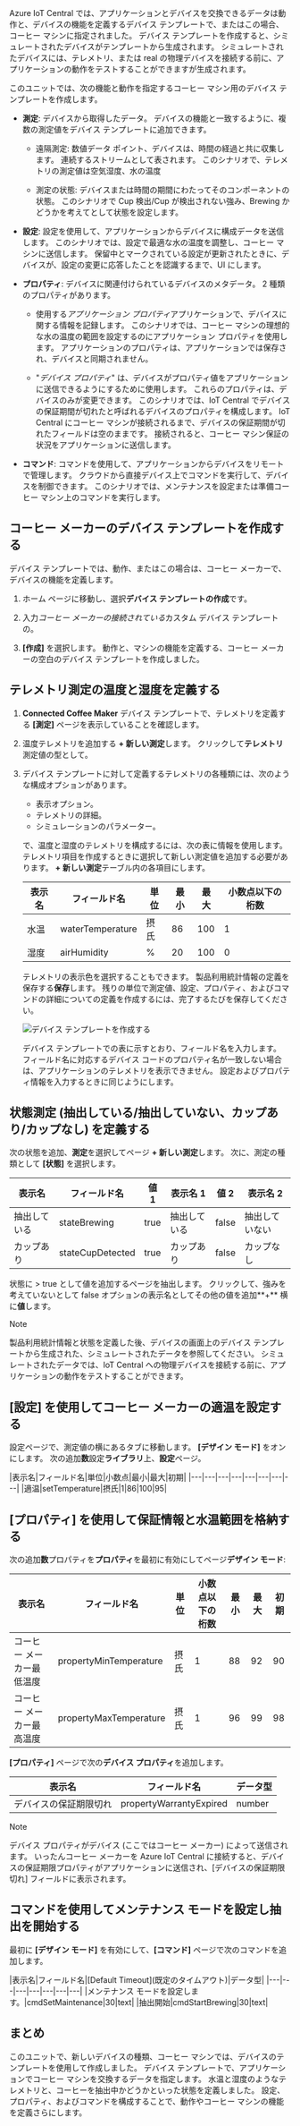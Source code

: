 Azure IoT Central では、アプリケーションとデバイスを交換できるデータは動作と、デバイスの機能を定義するデバイス テンプレートで、またはこの場合、コーヒー マシンに指定されました。 デバイス テンプレートを作成すると、シミュレートされたデバイスがテンプレートから生成されます。 シミュレートされたデバイスには、テレメトリ、または real の物理デバイスを接続する前に、アプリケーションの動作をテストすることができますが生成されます。 

このユニットでは、次の機能と動作を指定するコーヒー マシン用のデバイス テンプレートを作成します。
* **測定**: デバイスから取得したデータ。 デバイスの機能と一致するように、複数の測定値をデバイス テンプレートに追加できます。
    * 遠隔測定: 数値データ ポイント、デバイスは、時間の経過と共に収集します。 連続するストリームとして表されます。 このシナリオで、テレメトリの測定値は空気湿度、水の温度 

    * 測定の状態: デバイスまたは時間の期間にわたってそのコンポーネントの状態。 このシナリオで Cup 検出/Cup が検出されない強み、Brewing かどうかを考えてとして状態を設定します。

* **設定**: 設定を使用して、アプリケーションからデバイスに構成データを送信します。 このシナリオでは、設定で最適な水の温度を調整し、コーヒー マシンに送信します。 保留中とマークされている設定が更新されたときに、デバイスが、設定の変更に応答したことを認識するまで、UI にします。

* **プロパティ**: デバイスに関連付けられているデバイスのメタデータ。 2 種類のプロパティがあります。
    * 使用する*アプリケーション プロパティ*アプリケーションで、デバイスに関する情報を記録します。 このシナリオでは、コーヒー マシンの理想的な水の温度の範囲を設定するのにアプリケーション プロパティを使用します。 アプリケーションのプロパティは、アプリケーションでは保存され、デバイスと同期されません。 

    * "*デバイス プロパティ*" は、デバイスがプロパティ値をアプリケーションに送信できるようにするために使用します。 これらのプロパティは、デバイスのみが変更できます。 このシナリオでは、IoT Central でデバイスの保証期間が切れたと呼ばれるデバイスのプロパティを構成します。 IoT Central にコーヒー マシンが接続されるまで、デバイスの保証期間が切れたフィールドは空のままです。 接続されると、コーヒー マシン保証の状況をアプリケーションに送信します。 

* **コマンド**: コマンドを使用して、アプリケーションからデバイスをリモートで管理します。 クラウドから直接デバイス上でコマンドを実行して、デバイスを制御できます。 このシナリオでは、メンテナンスを設定または準備コーヒー マシン上のコマンドを実行します。 

## <a name="create-a-device-template-for-the-coffee-maker"></a>コーヒー メーカーのデバイス テンプレートを作成する
デバイス テンプレートでは、動作、またはこの場合は、コーヒー メーカーで、デバイスの機能を定義します。

1. ホーム ページに移動し、選択**デバイス テンプレートの作成**です。

1. 入力*コーヒー メーカーの接続されている*カスタム デバイス テンプレートの。 
 
1. **[作成]** を選択します。 動作と、マシンの機能を定義する、コーヒー メーカーの空白のデバイス テンプレートを作成しました。 

## <a name="define-telemetry-measurement-temperature-and-humidity"></a>テレメトリ測定の温度と湿度を定義する
1.  **Connected Coffee Maker** デバイス テンプレートで、テレメトリを定義する **[測定]** ページを表示していることを確認します。 

1.  温度テレメトリを追加する **+ 新しい測定**します。 クリックして**テレメトリ**測定値の型として。

1.  デバイス テンプレートに対して定義するテレメトリの各種類には、次のような構成オプションがあります。
    * 表示オプション。
    * テレメトリの詳細。
    * シミュレーションのパラメーター。

    で、温度と湿度のテレメトリを構成するには、次の表に情報を使用します。 テレメトリ項目を作成するときに選択して新しい測定値を追加する必要があります。 **+ 新しい測定**テーブル内の各項目にします。
    
    |表示名|フィールド名|単位|最小|最大|小数点以下の桁数|
    |---|---|---|---|---|---|
    |水温|waterTemperature|摂氏|86|100|1|
    |湿度|airHumidity|%|20|100|0|
   
    テレメトリの表示色を選択することもできます。 製品利用統計情報の定義を保存する**保存**します。 残りの単位で測定値、設定、プロパティ、およびコマンドの詳細についての定義を作成するには、完了するたびを保存してください。  
    
    ![デバイス テンプレートを作成する](../images/2-device-template-a.png)

    デバイス テンプレートでの表に示すとおり、フィールド名を入力します。 フィールド名に対応するデバイス コードのプロパティ名が一致しない場合は、アプリケーションのテレメトリを表示できません。 設定およびプロパティ情報を入力するときに同じようにします。 

## <a name="define-state-measurement-for-brewingnot-brewing-cup-detectedcup-not-detected"></a>状態測定 (抽出している/抽出していない、カップあり/カップなし) を定義する
次の状態を追加、**測定**を選択してページ **+ 新しい測定**します。 次に、測定の種類として **[状態]** を選択します。
    
   |表示名|フィールド名|値 1|表示名 1|値 2|表示名 2|
   |---|---|---|---|---|---|
   |抽出している|stateBrewing|true|抽出している|false|抽出していない|
   |カップあり|stateCupDetected|true|カップあり|false|カップなし|


状態に > true として値を追加するページを抽出します。 クリックして、強みを考えていないとして false オプションの表示名としてその他の値を追加**+** 横に**値**します。

> [!NOTE]
> 製品利用統計情報と状態を定義した後、デバイスの画面上のデバイス テンプレートから生成された、シミュレートされたデータを参照してください。 シミュレートされたデータでは、IoT Central への物理デバイスを接続する前に、アプリケーションの動作をテストすることができます。 

## <a name="use-settings-to-set-the-optimal-temperature-of-the-coffee-machine"></a>[設定] を使用してコーヒー メーカーの適温を設定する
設定ページで、測定値の横にあるタブに移動します。 **[デザイン モード]** をオンにします。 次の追加**数**設定**ライブラリ**上、**設定**ページ。

|表示名|フィールド名|単位|小数点|最小|最大|初期|
|---|---|---|---|---|---|---|---|
|適温|setTemperature|摂氏|1|86|100|95|

## <a name="use-properties-to-store-warranty-info-and-water-temperature-range"></a>[プロパティ] を使用して保証情報と水温範囲を格納する

次の追加**数**プロパティを**プロパティ**を最初に有効にしてページ**デザイン モード**:

|表示名|フィールド名|単位|小数点以下の桁数|最小|最大|初期
|---|---|---|---|---|---|---|
|コーヒー メーカー最低温度|propertyMinTemperature|摂氏|1|88|92|90|
|コーヒー メーカー最高温度|propertyMaxTemperature|摂氏|1|96|99|98| 

**[プロパティ]** ページで次の**デバイス プロパティ**を追加します。

   |表示名|フィールド名|データ型|
   |---|---|---|
   |デバイスの保証期限切れ|propertyWarrantyExpired|number|

> [!NOTE]
> デバイス プロパティがデバイス (ここではコーヒー メーカー) によって送信されます。 いったんコーヒー メーカーを Azure IoT Central に接続すると、デバイスの保証期限プロパティがアプリケーションに送信され、[デバイスの保証期限切れ] フィールドに表示されます。 

## <a name="use-commands-to-set-maintenance-mode-and-start-brewing"></a>コマンドを使用してメンテナンス モードを設定し抽出を開始する

最初に **[デザイン モード]** を有効にして、**[コマンド]** ページで次のコマンドを追加します。

|表示名|フィールド名|[Default Timeout]\(既定のタイムアウト\)|データ型|
|---|---|---|---|---|---|---|
|メンテナンス モードを設定します。|cmdSetMaintenance|30|text| 
|抽出開始|cmdStartBrewing|30|text|

## <a name="summary"></a>まとめ

このユニットで、新しいデバイスの種類、コーヒー マシンでは、デバイスのテンプレートを使用して作成しました。 デバイス テンプレートで、アプリケーションでコーヒー マシンを交換するデータを指定します。 水温と湿度のようなテレメトリと、コーヒーを抽出中かどうかといった状態を定義しました。 設定、プロパティ、およびコマンドを構成することで、動作やコーヒー マシンの機能を定義さらにします。 

